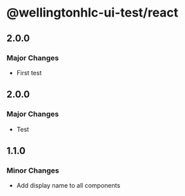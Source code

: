 # @wellingtonhlc-ui-test/react

## 2.0.0

### Major Changes

- First test

## 2.0.0

### Major Changes

- Test

## 1.1.0

### Minor Changes

- Add display name to all components
